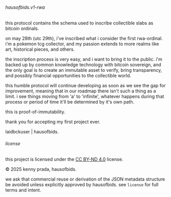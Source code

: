 ###### hausofbids.v1-rwa
this protocol contains the schema used to inscribe collectible slabs as bitcoin ordinals.

on may 28th (utc 29th),
i've inscribed what i consider the first rwa-ordinal.
i'm a pokemon tcg collector,
and my passion extends to more realms like art, historical pieces, and others.

the inscription process is very easy, and i want to bring it to the public.
i'm backed up by common knowledge technology with bitcoin sovereign,
and the only goal is to create an immutable asset to verify, bring transparency, and possibly financial opportunities to the collectible world.

this humble protocol will continue developing as soon as we see the gap for improvement,
meaning that in our roadmap there isn't such a thing as a limit.
i see things moving from 'a' to 'infinite',
whatever happens during that process or period of time it'll be determined by it's own path.

this is proof-of-immutability.

thank you for accepting my first project ever.

laidbckuser | hausofbids.

###### license

this project is licensed under the [CC BY-ND 4.0](https://creativecommons.org/licenses/by-nd/4.0/) license.

© 2025 kenny prada, hausofbids.

we ask that commercial reuse or derivation of the JSON metadata structure be avoided unless explicitly approved by hausofbids. see `license` for full terms and intent.
